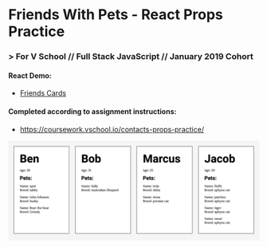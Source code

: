 # Friends With Pets - React Props Practice
### > For V School // Full Stack JavaScript // January 2019 Cohort

#### React Demo:
- <a href="http://yw-react-fwp.surge.sh" target="_blank">Friends Cards</a>

#### Completed according to assignment instructions: 
- https://coursework.vschool.io/contacts-props-practice/

<a href="http://yw-react-fwp.surge.sh" target="_blank"><img src="screenshot.png"></a>

